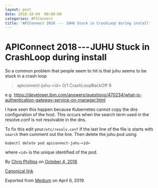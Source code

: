 ```yaml
---
layout: post
date: 2018-10-04  00:00:00
categories: APIConnect
title: 'APIConnect 2018 --- JUHU Stuck in CrashLoop during install'
---
```

# APIConnect 2018 --- JUHU Stuck in CrashLoop during install

So a common problem that people seem to hit is that juhu seems to be
stuck in a crash loop

> apiconnect-juhu-\<id\> 0/1 CrashLoopBackOff 9

e.g.
<https://developer.ibm.com/answers/questions/470234/what-is-authentication-gateway-service-on-manager.html>

I have seen this happen because Kubernetes cannot copy the dns
configuration of the host. This occurs when the search term used in the
resolve.conf is not resolvable in the dns.

To fix this edit your`/etc/resolv.conf`
If the last line of the file is starts with `search` then comment out the line. Then delete the juhu pod
using

`kubectl delete pod apiconnect-juhu-<id>`

where `<id>` is the unique identified of
the pod.





By [Chris Phillips](https://medium.com/@cminion) on
[October 4, 2018](https://medium.com/p/1fc0eb292024).

[Canonical
link](https://medium.com/@cminion/apiconnect-2018-juhu-stuck-in-crashloop-during-install-1fc0eb292024)

Exported from [Medium](https://medium.com) on April 6, 2019.
